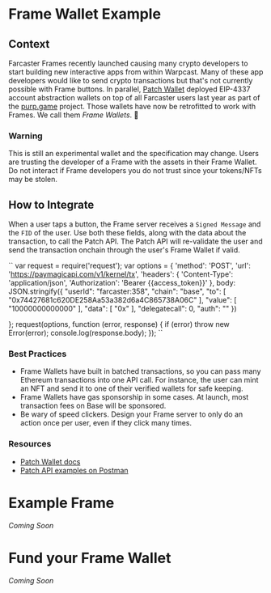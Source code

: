 # Frame Wallet Example
## Context
Farcaster Frames recently launched causing many crypto developers to start building new interactive apps from within Warpcast. Many of these app developers would like to send crypto transactions but that's not currently possible with Frame buttons. In parallel, [Patch Wallet](https://www.patchwallet.com) deployed EIP-4337 account abstraction wallets on top of all Farcaster users last year as part of the [purp.game]() project. Those wallets have now be retrofitted to work with Frames. We call them *Frame Wallets*. 🤗

### Warning
This is still an experimental wallet and the specification may change. Users are trusting the developer of a Frame with the assets in their Frame Wallet. Do not interact if Frame developers you do not trust since your tokens/NFTs may be stolen. 

## How to Integrate
When a user taps a button, the Frame server receives a `Signed Message` and the `FID` of the user. Use both these fields, along with the data about the transaction, to call the Patch API. The Patch API will re-validate the user and send the transaction onchain through the user's Frame Wallet if valid.

``
var request = require('request');
var options = {
  'method': 'POST',
  'url': 'https://paymagicapi.com/v1/kernel/tx',
  'headers': {
    'Content-Type': 'application/json',
    'Authorization': 'Bearer {{access_token}}'
  },
  body: JSON.stringify({
    "userId": "farcaster:358",
    "chain": "base",
    "to": [
      "0x74427681c620DE258Aa53a382d6a4C865738A06C"
    ],
    "value": [
      "10000000000000"
    ],
    "data": [
      "0x"
    ],
    "delegatecall": 0,
    "auth": ""
  })

};
request(options, function (error, response) {
  if (error) throw new Error(error);
  console.log(response.body);
});
``

### Best Practices
* Frame Wallets have built in batched transactions, so you can pass many Ethereum transactions into one API call. For instance, the user can mint an NFT and send it to one of their verified wallets for safe keeping.
* Frame Wallets have gas sponsorship in some cases. At launch, most transaction fees on Base will be sponsored.
* Be wary of speed clickers. Design your Frame server to only do an action once per user, even if they click many times.

### Resources ###
* [Patch Wallet docs](https://docs.patchwallet.com)
* [Patch API examples on Postman](https://www.postman.com/paymagic/workspace/public-patch-wallet-api/request/18898142-b0389956-8221-46c7-be17-121c6ab038f4)

# Example Frame
_Coming Soon_

# Fund your Frame Wallet
_Coming Soon_
